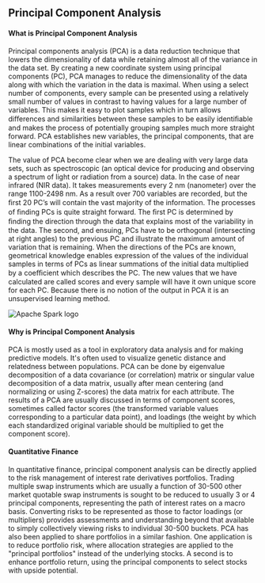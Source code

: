 ## Principal Component Analysis

#### What is Principal Component Analysis

Principal components analysis (PCA) is a data reduction technique that lowers the dimensionality of data while retaining almost all of the variance in the data set. By creating a new coordinate system using principal components (PC), PCA manages to reduce the dimensionality of the data along with which the variation in the data is maximal. When using a select number of components, every sample can be presented using a relatively small number of values in contrast to having values for a large number of variables. This makes it easy to plot samples which in turn allows diﬀerences and similarities between these samples to be easily identiﬁable and makes the process of potentially grouping samples much more straight forward. PCA establishes new variables, the principal components, that are linear combinations of the initial variables.

The value of PCA become clear when we are dealing with very large data sets, such as spectroscopic (an optical device for producing and observing a spectrum of light or radiation from a source) data. In the case of near infrared (NIR data). It takes measurements every 2 nm (nanometer) over the range 1100-2498 nm. As a result over 700 variables are recorded, but the ﬁrst 20 PC’s will contain the vast majority of the information. The processes of ﬁnding PCs is quite straight forward. The ﬁrst PC is determined by ﬁnding the direction through the data that explains most of the variability in the data. The second, and ensuing, PCs have to be orthogonal (intersecting at right angles) to the previous PC and illustrate the maximum amount of variation that is remaining. When the directions of the PCs are known, geometrical knowledge enables expression of the values of the individual samples in terms of PCs as linear summations of the initial data multiplied by a coeﬃcient which describes the PC. The new values that we have calculated are called scores and every sample will have it own unique score for each PC. Because there is no notion of the output in PCA it is an unsupervised learning method.

![Apache Spark logo](https://www.google.com/search?q=Principal+component+analysis&client=firefox-b-ab&source=lnms&tbm=isch&sa=X&ved=0ahUKEwj6xJzy7NDaAhUHJMAKHTSWDlcQ_AUICigB&biw=1366&bih=631#imgrc=OnmCdyNgKB-ycM:)

#### Why is Principal Component Analysis
PCA is mostly used as a tool in exploratory data analysis and for making predictive models. It's often used to visualize genetic distance and relatedness between populations. PCA can be done by eigenvalue decomposition of a data covariance (or correlation) matrix or singular value decomposition of a data matrix, usually after mean centering (and normalizing or using Z-scores) the data matrix for each attribute. The results of a PCA are usually discussed in terms of component scores, sometimes called factor scores (the transformed variable values corresponding to a particular data point), and loadings (the weight by which each standardized original variable should be multiplied to get the component score).

#### Quantitative Finance
In quantitative finance, principal component analysis can be directly applied to the risk management of interest rate derivatives portfolios. Trading multiple swap instruments which are usually a function of 30-500 other market quotable swap instruments is sought to be reduced to usually 3 or 4 principal components, representing the path of interest rates on a macro basis. Converting risks to be represented as those to factor loadings (or multipliers) provides assessments and understanding beyond that available to simply collectively viewing risks to individual 30-500 buckets. PCA has also been applied to share portfolios in a similar fashion. One application is to reduce portfolio risk, where allocation strategies are applied to the "principal portfolios" instead of the underlying stocks. A second is to enhance portfolio return, using the principal components to select stocks with upside potential.
